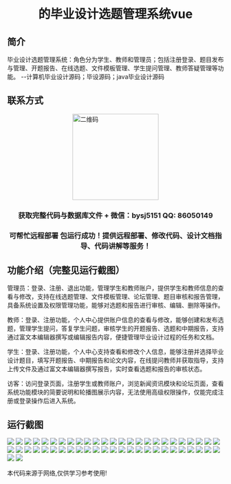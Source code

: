 <p><h1 align="center">的毕业设计选题管理系统vue</h1></p>

## 简介
毕业设计选题管理系统：角色分为学生、教师和管理员；包括注册登录、题目发布与管理、开题报告、在线选题、文件模板管理、学生提问管理、教师答疑管理等功能。    --计算机毕业设计源码；毕设源码；java毕业设计源码


## 联系方式
<img src="https://bs-1329754181.cos.ap-shanghai.myqcloud.com/wx.jpg" alt="二维码" style="display: block; margin: 0 auto;" width="200px">
<p><h3 align="center">获取完整代码与数据库文件 + 微信：bysj5151 QQ: 86050149</h3></p>
<p><h3 align="center">可帮忙远程部署 包运行成功！提供远程部署、修改代码、设计文档指导、代码讲解等服务！</h3></p>

## 功能介绍（完整见运行截图）
管理员：登录、注册、退出功能，管理学生和教师账户，提供学生和教师信息的查看与修改，支持在线选题管理、文件模板管理、论坛管理、题目审核和报告管理，具备系统设置及权限管理功能，能够对选题和报告进行审核、编辑、删除等操作。

教师：登录、注册功能，个人中心提供账户信息的查看与修改，能够创建和发布选题，管理学生提问，答复学生问题，审核学生的开题报告、选题和中期报告，支持通过富文本编辑器撰写或编辑报告内容，便捷管理毕业设计过程的任务和文档。

学生：登录、注册功能，个人中心支持查看和修改个人信息，能够注册并选择毕业设计题目，填写开题报告、中期报告和论文内容，在线提问教师并获取指导，支持上传文件及通过富文本编辑器撰写报告，实时查看选题和报告的审核状态。

访客：访问登录页面，注册学生或教师账户，浏览新闻资讯模块和论坛页面，查看系统功能模块的简要说明和轮播图展示内容，无法使用高级权限操作，仅能完成注册或登录操作后进入系统。


## 运行截图
![](https://bs-1329754181.cos.ap-shanghai.myqcloud.com/ssm/GraduationProjectTopicManagementSystem/img/001.jpg)
![](https://bs-1329754181.cos.ap-shanghai.myqcloud.com/ssm/GraduationProjectTopicManagementSystem/img/002.jpg)
![](https://bs-1329754181.cos.ap-shanghai.myqcloud.com/ssm/GraduationProjectTopicManagementSystem/img/003.jpg)
![](https://bs-1329754181.cos.ap-shanghai.myqcloud.com/ssm/GraduationProjectTopicManagementSystem/img/004.jpg)
![](https://bs-1329754181.cos.ap-shanghai.myqcloud.com/ssm/GraduationProjectTopicManagementSystem/img/005.jpg)
![](https://bs-1329754181.cos.ap-shanghai.myqcloud.com/ssm/GraduationProjectTopicManagementSystem/img/006.jpg)
![](https://bs-1329754181.cos.ap-shanghai.myqcloud.com/ssm/GraduationProjectTopicManagementSystem/img/007.jpg)
![](https://bs-1329754181.cos.ap-shanghai.myqcloud.com/ssm/GraduationProjectTopicManagementSystem/img/008.jpg)
![](https://bs-1329754181.cos.ap-shanghai.myqcloud.com/ssm/GraduationProjectTopicManagementSystem/img/009.jpg)
![](https://bs-1329754181.cos.ap-shanghai.myqcloud.com/ssm/GraduationProjectTopicManagementSystem/img/010.jpg)
![](https://bs-1329754181.cos.ap-shanghai.myqcloud.com/ssm/GraduationProjectTopicManagementSystem/img/011.jpg)
![](https://bs-1329754181.cos.ap-shanghai.myqcloud.com/ssm/GraduationProjectTopicManagementSystem/img/012.jpg)
![](https://bs-1329754181.cos.ap-shanghai.myqcloud.com/ssm/GraduationProjectTopicManagementSystem/img/013.jpg)
![](https://bs-1329754181.cos.ap-shanghai.myqcloud.com/ssm/GraduationProjectTopicManagementSystem/img/014.jpg)
![](https://bs-1329754181.cos.ap-shanghai.myqcloud.com/ssm/GraduationProjectTopicManagementSystem/img/015.jpg)
![](https://bs-1329754181.cos.ap-shanghai.myqcloud.com/ssm/GraduationProjectTopicManagementSystem/img/016.jpg)
![](https://bs-1329754181.cos.ap-shanghai.myqcloud.com/ssm/GraduationProjectTopicManagementSystem/img/017.jpg)
![](https://bs-1329754181.cos.ap-shanghai.myqcloud.com/ssm/GraduationProjectTopicManagementSystem/img/018.jpg)
![](https://bs-1329754181.cos.ap-shanghai.myqcloud.com/ssm/GraduationProjectTopicManagementSystem/img/019.jpg)
![](https://bs-1329754181.cos.ap-shanghai.myqcloud.com/ssm/GraduationProjectTopicManagementSystem/img/020.jpg)
![](https://bs-1329754181.cos.ap-shanghai.myqcloud.com/ssm/GraduationProjectTopicManagementSystem/img/021.jpg)
![](https://bs-1329754181.cos.ap-shanghai.myqcloud.com/ssm/GraduationProjectTopicManagementSystem/img/022.jpg)
![](https://bs-1329754181.cos.ap-shanghai.myqcloud.com/ssm/GraduationProjectTopicManagementSystem/img/023.jpg)
![](https://bs-1329754181.cos.ap-shanghai.myqcloud.com/ssm/GraduationProjectTopicManagementSystem/img/024.jpg)
![](https://bs-1329754181.cos.ap-shanghai.myqcloud.com/ssm/GraduationProjectTopicManagementSystem/img/025.jpg)
![](https://bs-1329754181.cos.ap-shanghai.myqcloud.com/ssm/GraduationProjectTopicManagementSystem/img/026.jpg)
![](https://bs-1329754181.cos.ap-shanghai.myqcloud.com/ssm/GraduationProjectTopicManagementSystem/img/027.jpg)
![](https://bs-1329754181.cos.ap-shanghai.myqcloud.com/ssm/GraduationProjectTopicManagementSystem/img/028.jpg)
![](https://bs-1329754181.cos.ap-shanghai.myqcloud.com/ssm/GraduationProjectTopicManagementSystem/img/029.jpg)
![](https://bs-1329754181.cos.ap-shanghai.myqcloud.com/ssm/GraduationProjectTopicManagementSystem/img/030.jpg)
![](https://bs-1329754181.cos.ap-shanghai.myqcloud.com/ssm/GraduationProjectTopicManagementSystem/img/031.jpg)
![](https://bs-1329754181.cos.ap-shanghai.myqcloud.com/ssm/GraduationProjectTopicManagementSystem/img/032.jpg)
![](https://bs-1329754181.cos.ap-shanghai.myqcloud.com/ssm/GraduationProjectTopicManagementSystem/img/033.jpg)
![](https://bs-1329754181.cos.ap-shanghai.myqcloud.com/ssm/GraduationProjectTopicManagementSystem/img/034.jpg)
![](https://bs-1329754181.cos.ap-shanghai.myqcloud.com/ssm/GraduationProjectTopicManagementSystem/img/035.jpg)
![](https://bs-1329754181.cos.ap-shanghai.myqcloud.com/ssm/GraduationProjectTopicManagementSystem/img/036.jpg)
![](https://bs-1329754181.cos.ap-shanghai.myqcloud.com/ssm/GraduationProjectTopicManagementSystem/img/037.jpg)
![](https://bs-1329754181.cos.ap-shanghai.myqcloud.com/ssm/GraduationProjectTopicManagementSystem/img/038.jpg)
![](https://bs-1329754181.cos.ap-shanghai.myqcloud.com/ssm/GraduationProjectTopicManagementSystem/img/039.jpg)
![](https://bs-1329754181.cos.ap-shanghai.myqcloud.com/ssm/GraduationProjectTopicManagementSystem/img/040.jpg)
![](https://bs-1329754181.cos.ap-shanghai.myqcloud.com/ssm/GraduationProjectTopicManagementSystem/img/041.jpg)
![](https://bs-1329754181.cos.ap-shanghai.myqcloud.com/ssm/GraduationProjectTopicManagementSystem/img/042.jpg)
![](https://bs-1329754181.cos.ap-shanghai.myqcloud.com/ssm/GraduationProjectTopicManagementSystem/img/043.jpg)
![](https://bs-1329754181.cos.ap-shanghai.myqcloud.com/ssm/GraduationProjectTopicManagementSystem/img/044.jpg)
![](https://bs-1329754181.cos.ap-shanghai.myqcloud.com/ssm/GraduationProjectTopicManagementSystem/img/045.jpg)
![](https://bs-1329754181.cos.ap-shanghai.myqcloud.com/ssm/GraduationProjectTopicManagementSystem/img/046.jpg)
![](https://bs-1329754181.cos.ap-shanghai.myqcloud.com/ssm/GraduationProjectTopicManagementSystem/img/047.jpg)
![](https://bs-1329754181.cos.ap-shanghai.myqcloud.com/ssm/GraduationProjectTopicManagementSystem/img/048.jpg)
![](https://bs-1329754181.cos.ap-shanghai.myqcloud.com/ssm/GraduationProjectTopicManagementSystem/img/049.jpg)
![](https://bs-1329754181.cos.ap-shanghai.myqcloud.com/ssm/GraduationProjectTopicManagementSystem/img/050.jpg)
![](https://bs-1329754181.cos.ap-shanghai.myqcloud.com/ssm/GraduationProjectTopicManagementSystem/img/051.jpg)
![](https://bs-1329754181.cos.ap-shanghai.myqcloud.com/ssm/GraduationProjectTopicManagementSystem/img/052.jpg)

<p>本代码来源于网络,仅供学习参考使用!</p>

